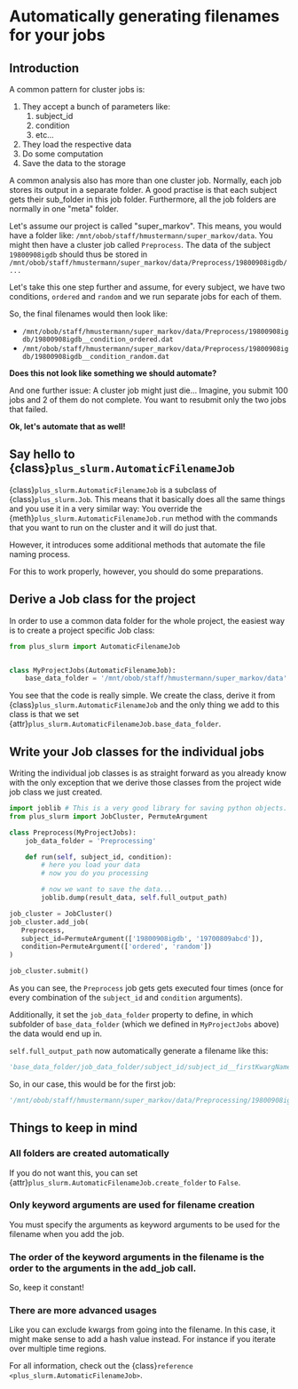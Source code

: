 # Automatically generating filenames for your jobs

## Introduction

A common pattern for cluster jobs is:

1. They accept a bunch of parameters like:
   1. subject_id
   2. condition
   3. etc...
2. They load the respective data
3. Do some computation
4. Save the data to the storage

A common analysis also has more than one cluster job. Normally, each job 
stores its output in a separate folder. A good practise is that each subject
gets their sub_folder in this job folder. Furthermore, all the
job folders are normally in one "meta" folder.

Let's assume our project is called "super_markov". This means, you would
have a folder like: `/mnt/obob/staff/hmustermann/super_markov/data`. You might
then have a cluster job called `Preprocess`. The data of the subject
`19800908igdb` should thus be stored in `/mnt/obob/staff/hmustermann/super_markov/data/Preprocess/19800908igdb/...`

Let's take this one step further and assume, for every subject, we have
two conditions, `ordered` and `random` and we run separate jobs for each of them.

So, the final filenames would then look like:

* `/mnt/obob/staff/hmustermann/super_markov/data/Preprocess/19800908igdb/19800908igdb__condition_ordered.dat`
* `/mnt/obob/staff/hmustermann/super_markov/data/Preprocess/19800908igdb/19800908igdb__condition_random.dat`

**Does this not look like something we should automate?**

And one further issue: A cluster job might just die... Imagine, you submit 
100 jobs and 2 of them do not complete. You want to resubmit only the two jobs
that failed.

**Ok, let's automate that as well!**

## Say hello to {class}`plus_slurm.AutomaticFilenameJob`

{class}`plus_slurm.AutomaticFilenameJob` is a subclass of {class}`plus_slurm.Job`.
This means that it basically does all the same things and you use it in a very
similar way: You override the {meth}`plus_slurm.AutomaticFilenameJob.run` method
with the commands that you want to run on the cluster and it will do just that.

However, it introduces some additional methods that automate the file naming process.

For this to work properly, however, you should do some preparations.

## Derive a Job class for the project

In order to use a common data folder for the whole project, the easiest way
is to create a project specific Job class:

```python
from plus_slurm import AutomaticFilenameJob


class MyProjectJobs(AutomaticFilenameJob):
    base_data_folder = '/mnt/obob/staff/hmustermann/super_markov/data'
```

You see that the code is really simple. We create the class, derive it from
{class}`plus_slurm.AutomaticFilenameJob` and the only thing we add to this
class is that we set {attr}`plus_slurm.AutomaticFilenameJob.base_data_folder`.

## Write your Job classes for the individual jobs

Writing the individual job classes is as straight forward as you already know
with the only exception that we derive those classes from the project wide
job class we just created.

```python
import joblib # This is a very good library for saving python objects.
from plus_slurm import JobCluster, PermuteArgument

class Preprocess(MyProjectJobs):
    job_data_folder = 'Preprocessing'

    def run(self, subject_id, condition):
        # here you load your data
        # now you do you processing

        # now we want to save the data...
        joblib.dump(result_data, self.full_output_path)

job_cluster = JobCluster()
job_cluster.add_job(
   Preprocess,
   subject_id=PermuteArgument(['19800908igdb', '19700809abcd']),
   condition=PermuteArgument(['ordered', 'random'])
)

job_cluster.submit()
```

As you can see, the `Preprocess` job gets gets executed four times (once for
every combination of the `subject_id` and `condition` arguments).

Additionally, it set the `job_data_folder` property to define, in which subfolder
of `base_data_folder` (which we defined in `MyProjectJobs` above) the data would
end up in.

`self.full_output_path` now automatically generate a filename like this:

```python
'base_data_folder/job_data_folder/subject_id/subject_id__firstKwargName_value__secondKwargName_value.dat'
```

So, in our case, this would be for the first job:

```python
'/mnt/obob/staff/hmustermann/super_markov/data/Preprocessing/19800908igdb/19800908igdb__condition_ordered.dat'
```

## Things to keep in mind

### All folders are created automatically

If you do not want this, you can set {attr}`plus_slurm.AutomaticFilenameJob.create_folder` to `False`.

### Only keyword arguments are used for filename creation

You must specify the arguments as keyword arguments to be used for the filename
when you add the job.

### The order of the keyword arguments in the filename is the order to the arguments in the add_job call.

So, keep it constant!

### There are more advanced usages

Like you can exclude kwargs from going into the filename. In this case, it
might make sense to add a hash value instead. For instance if you
iterate over multiple time regions.

For all information, check out the {class}`reference <plus_slurm.AutomaticFilenameJob>`.
